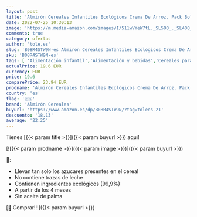 ```yaml
---
layout: post
title: 'Almirón Cereales Infantiles Ecológicos Crema De Arroz. Pack Bolsas X200G- 1.6Kg  8 Unidades'
date: 2022-07-25 10:30:13
image: 'https://m.media-amazon.com/images/I/511wVYeW7tL._SL500_._SL400_.jpg'
comments: true
category: ofertas
author: 'tole.es'
slug: 'B08R4STW9N-es Almirón Cereales Infantiles Ecológicos Crema De Arroz....'
sku: 'B08R4STW9N-es'
tags: [ 'Alimentación infantil','Alimentación y bebidas','Cereales para bebé','Cereales y papillas para bebés','almirón','almirón cereales','🇪🇸', ]
actualPrice: 19.6 EUR
currency: EUR
price: 19.6
comparePrice: 23.94 EUR
prodname: 'Almirón Cereales Infantiles Ecológicos Crema De Arroz. Pack Bolsas X200G- 1.6Kg  8 Unidades'
country: 'es'
flag: '🇪🇸'
brand: 'Almirón Cereales'
buyurl: 'https://www.amazon.es/dp/B08R4STW9N/?tag=tolees-21'
descuento: '18.13'
average: '22.25'
---
```


Tienes [{{< param title >}}]({{< param buyurl >}}) aqui!

[![{{< param prodname >}}]({{< param image >}})]({{< param buyurl >}})

🔎:

- Llevan tan solo los azucares presentes en el cereal
- No contiene trazas de leche
- Contienen ingredientes ecológicos (99,9%)
- A partir de los 4 meses
- Sin aceite de palma

[🛒 Comprar!!!]({{< param buyurl >}})
